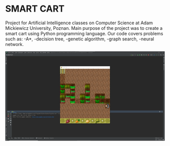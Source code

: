 # SMART CART

Project for Artificial Intelligence classes on Computer Science at Adam Mickiewicz University, Poznan. Main purpose of the project was to create a smart cart using Python programming language. Our code covers problems such as: 
-A*, 
-decision tree, 
-genetic algorithm, 
-graph search, 
-neural network.

![12345](https://github.com/WangHoHan/smart-cart/blob/main/smart-cart.png)
